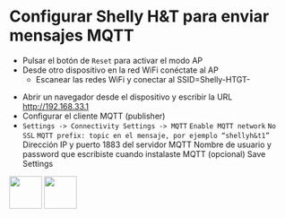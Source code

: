 # Configurar Shelly H&T para enviar mensajes MQTT

- Pulsar el botón de `Reset` para activar el modo AP
- Desde otro dispositivo en la red WiFi conéctate al AP
    - Escanear las redes WiFi y conectar al SSID=Shelly-HTGT-<dir MAC>
- Abrir un navegador desde el dispositivo y escribir la URL http://192.168.33.1
- Configurar el cliente MQTT (publisher)
- `Settings -> Connectivity Settings -> MQTT`
    `Enable MQTT network`
    `No SSL`
    `MQTT prefix: topic en el mensaje, por ejemplo “shellyh&t1”`
    Dirección IP y puerto 1883 del servidor MQTT
    Nombre de usuario y password que escribiste cuando instalaste MQTT (opcional)
    Save Settings

<img src="/image-19.png" width="58"/>
<img src="/image-20.png" width="58"/>